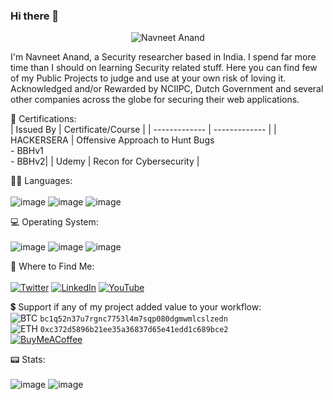 ### Hi there 👋

<p align="center">
  <!--<a href="#">--><img src="https://i.imgur.com/eTkqPbs.png" alt="Navneet Anand" width="">
</p>
  
I'm Navneet Anand, a Security researcher based in India. I spend far more time than I should on learning Security related stuff. Here you can find few of my Public Projects to judge and use at your own risk of loving it.
<br>Acknowledged and/or Rewarded by NCIIPC, Dutch Government and several other companies across the globe for securing their web applications.

🎯 Certifications:<br>
| Issued By  | Certificate/Course |
| ------------- | ------------- |
| HACKERSERA  | Offensive Approach to Hunt Bugs <br>- BBHv1 <br>- BBHv2|
| Udemy | Recon for Cybersecurity  |


👩‍💻 Languages:<br><br>
![image](https://img.shields.io/badge/C-00599C?style=for-the-badge&logo=c&logoColor=white)
![image](https://img.shields.io/badge/C%2B%2B-00599C?style=for-the-badge&logo=c%2B%2B&logoColor=white)
![image](https://img.shields.io/badge/HTML5-E34F26?style=for-the-badge&logo=html5&logoColor=white)
<!--![image](https://img.shields.io/badge/Go-00ADD8?style=for-the-badge&logo=go&logoColor=white)-->
<!--![image](https://img.shields.io/badge/Java-ED8B00?style=for-the-badge&logo=java&logoColor=white)-->
<!--![image](https://img.shields.io/badge/PHP-777BB4?style=for-the-badge&logo=php&logoColor=white)-->
<!--![image](https://img.shields.io/badge/Python-FFD43B?style=for-the-badge&logo=python&logoColor=blue)-->


💻 Operating System:<br><br>
![image](https://img.shields.io/badge/Android-3DDC84?style=for-the-badge&logo=android&logoColor=white)
![image](https://img.shields.io/badge/Linux-FCC624?style=for-the-badge&logo=linux&logoColor=black)
![image](https://img.shields.io/badge/Windows-0078D6?style=for-the-badge&logo=windows&logoColor=white)
<!--![image](https://img.shields.io/badge/mac%20os-000000?style=for-the-badge&logo=apple&logoColor=white)-->
<!--![image](https://img.shields.io/badge/iOS-000000?style=for-the-badge&logo=ios&logoColor=white)-->


👨 Where to Find Me:<br><br>
<a href="https://twitter.com/n4vn337"><img src="https://img.shields.io/badge/Twitter-1DA1F2?style=for-the-badge&logo=twitter&logoColor=white" alt="Twitter"></a>
<a href="https://www.linkedin.com/in/21navneet/"><img src="https://img.shields.io/badge/LinkedIn-0077B5?style=for-the-badge&logo=linkedin&logoColor=white" alt="LinkedIn"></a>
<a href="https://www.youtube.com/c/pwnedbyNavneet"><img src="https://img.shields.io/badge/YouTube-FF0000?style=for-the-badge&logo=youtube&logoColor=white" alt="YouTube"></a>


💲 Support if any of my project added value to your workflow:<br>
<img src="https://img.shields.io/badge/BTC-9C6205?logoWidth=17&style=for-the-badge&logo=bitcoin" alt="BTC"> `bc1q52n37u7rgnc7753l4m7sqp080dgmwmlcslzedn`<br>
<img src="https://img.shields.io/badge/ETH_ERC20-454A75?logoWidth=16&style=for-the-badge&logo=ethereum&logoColor=75A6C6" alt="ETH"> `0xc372d5896b21ee35a36837d65e41edd1c689bce2`<br>
<a href="https://www.buymeacoffee.com/n4vn337"><img src="https://img.shields.io/badge/Buy_Me_A_Coffee-FFDD00?style=for-the-badge&logo=buy-me-a-coffee&logoColor=black" alt="BuyMeACoffee"></a>

📟 Stats:<br><br>
![image](https://github-readme-stats.vercel.app/api?username=n4vn337)
![image](https://github-readme-streak-stats.herokuapp.com/?user=n4vn337)
